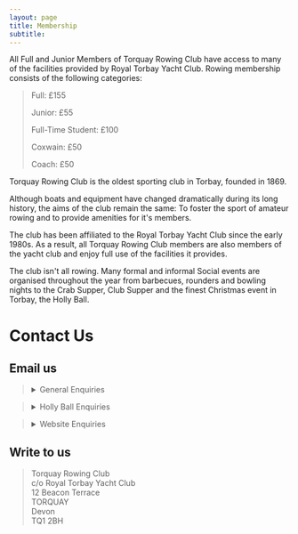 ```yaml
---
layout: page
title: Membership
subtitle:  
---
```


All Full and Junior Members of Torquay Rowing Club have access to many of the facilities provided by Royal Torbay Yacht Club. Rowing membership consists of the following categories:  

> Full: £155  
>
> Junior: £55  
>
> Full-Time Student: £100  
>
> Coxwain: £50  
>
> Coach: £50  


Torquay Rowing Club is the oldest sporting club in Torbay, founded in 1869.

Although boats and equipment have changed dramatically during its long history, the aims of the club remain the same: To foster the sport of amateur rowing and to provide amenities for it's members.

The club has been affiliated to the Royal Torbay Yacht Club since the early 1980s. As a result, all Torquay Rowing Club members are also members of the yacht club and enjoy full use of the facilities it provides.

The club isn't all rowing. Many formal and informal Social events are organised throughout the year from barbecues, rounders and bowling nights to the Crab Supper, Club Supper and the finest Christmas event in Torbay, the Holly Ball.

# Contact Us

## Email us

> <details>
>   <summary>General Enquiries</summary>
>   <br>
>   <blockquote><a href="mailto:info@torquayrowingclub.co.uk">info@torquayrowingclub.co.uk</a></blockquote>
> </details>  

> <details>
>  <summary>Holly Ball Enquiries</summary>
>  <br>
>  <blockquote><a href="mailto:hollyball@torquayrowingclub.co.uk">hollyball@torquayrowingclub.co.uk</a></blockquote>
> </details>  

> <details>
>   <summary>Website Enquiries</summary>
>   <br>
>   <blockquote><a href="mailto:web@torquayrowingclub.co.uk">web@torquayrowingclub.co.uk</a></blockquote>
> </details>  

## Write to us

> Torquay Rowing Club  
  c/o Royal Torbay Yacht Club  
  12 Beacon Terrace  
  TORQUAY  
  Devon  
> TQ1 2BH
